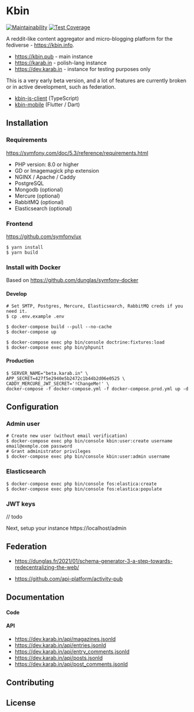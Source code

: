 # Kbin

[![Maintainability](https://api.codeclimate.com/v1/badges/ee285c05da04524ea2f9/maintainability)](https://codeclimate.com/github/ernestwisniewski/kbin/maintainability)
[![Test Coverage](https://api.codeclimate.com/v1/badges/ee285c05da04524ea2f9/test_coverage)](https://codeclimate.com/github/ernestwisniewski/kbin/test_coverage)

A reddit-like content aggregator and micro-blogging platform for the fediverse - https://kbin.info.

* https://kbin.pub - main instance
* https://karab.in - polish-lang instance
* https://dev.karab.in - instance for testing purposes only

This is a very early beta version, and a lot of features are currently broken or in active development, such as federation.

* [kbin-js-client](https://github.com/ernestwisniewski/kbin-js-client) (TypeScript)
* [kbin-mobile](https://github.com/ernestwisniewski/kbin-mobile) (Flutter / Dart)

## Installation

### Requirements

https://symfony.com/doc/5.3/reference/requirements.html

* PHP version: 8.0 or higher
* GD or Imagemagick php extension
* NGINX / Apache / Caddy
* PostgreSQL
* Mongodb (optional)
* Mercure (optional)
* RabbitMQ (optional)
* Elasticsearch (optional)

### Frontend

https://github.com/symfony/ux

```console
$ yarn install
$ yarn build
```

### Install with Docker

Based on https://github.com/dunglas/symfony-docker

#### Develop

```console
# Set SMTP, Postgres, Mercure, Elasticsearch, RabbitMQ creds if you need it.
$ cp .env.example .env

$ docker-compose build --pull --no-cache
$ docker-compose up

$ docker-compose exec php bin/console doctrine:fixtures:load
$ docker-compose exec php bin/phpunit
```

#### Production

```console
$ SERVER_NAME="beta.karab.in" \
APP_SECRET=427f5e2940e5b2472c1b44b2d06e0525 \
CADDY_MERCURE_JWT_SECRET='!ChangeMe!' \
docker-compose -f docker-compose.yml -f docker-compose.prod.yml up -d
```

## Configuration

### Admin user

```console
# Create new user (without email verification)
$ docker-compose exec php bin/console kbin:user:create username email@exmple.com password
# Grant administrator privileges
$ docker-compose exec php bin/console kbin:user:admin username
```

### Elasticsearch
```console
$ docker-compose exec php bin/console fos:elastica:create
$ docker-compose exec php bin/console fos:elastica:populate
```

### JWT keys
// todo 

Next, setup your instance https://localhost/admin

## Federation

* https://dunglas.fr/2021/01/schema-generator-3-a-step-towards-redecentralizing-the-web/

* https://github.com/api-platform/activity-pub

## Documentation

#### Code

#### API
* https://dev.karab.in/api/magazines.jsonld
* https://dev.karab.in/api/entries.jsonld
* https://dev.karab.in/api/entry_comments.jsonld
* https://dev.karab.in/api/posts.jsonld
* https://dev.karab.in/api/post_comments.jsonld

## Contributing

## License
